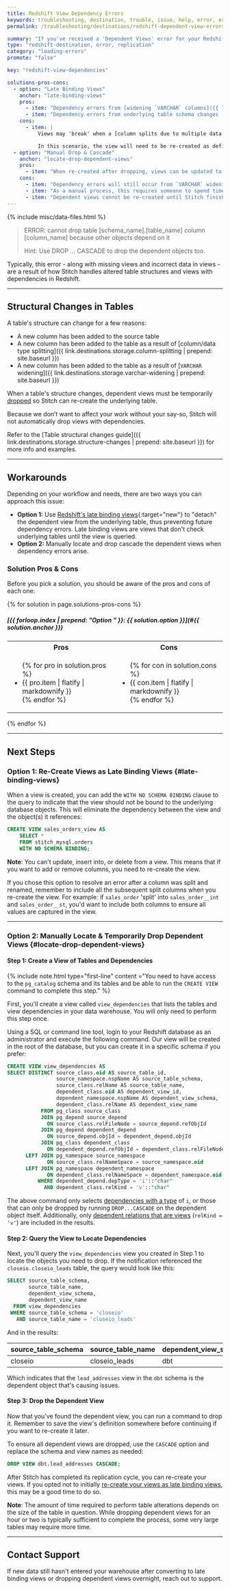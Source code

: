 ```yaml
---
title: Redshift View Dependency Errors
keywords: troubleshooting, destination, trouble, issue, help, error, errors, redshift, panoply, late binding views, view dependency, dependent view, view, cascade
permalink: /troubleshooting/destinations/redshift-dependent-view-errors

summary: "If you've received a 'Dependent Views' error for your Redshift or Panoply data warehouse, you may need to temporarily drop dependent objects."
type: "redshift-destination, error, replication"
category: "loading-errors"
promote: "false"

key: "redshift-view-dependencies"

solutions-pros-cons:
  - option: "Late Binding Views"
    anchor: "late-binding-views"
    pros:
      - item: "Dependency errors from [widening `VARCHAR` columns]({{ link.destinations.storage.varchar-widening | prepend: site.baseurl }}) will become a non-issue."
      - item: "Dependency errors from underlying table schema changes - such as adding a new column - will become a non-issue."
    cons:
      - item: |
          Views may 'break' when a [column splits due to multiple data types]({{ link.destinations.storage.column-splitting | prepend: site.baseurl }}). This is because Stitch currently renames the original column to append the data type. For example: `sales_order` becomes `sales_order__st`.

          In this scenario, the view will need to be re-created as definitions for existing views cannot be changed.
  - option: "Manual Drop & Cascade"
    anchor: "locate-drop-dependent-views"
    pros:
      - item: "When re-created after dropping, views can be updated to add/remove columns, allowing you to capture schema changes as-needed."
    cons:
      - item: "Dependency errors will still occur from `VARCHAR` widening, underlying schema changes, etc."
      - item: "As a manual process, this requires someone to spend time locating, dropping, and re-creating dependent views."
      - item: "Dependent views cannot be re-created until Stitch finishes updating the underlying object."
---
```

{% include misc/data-files.html %}

> ERROR: cannot drop table [schema_name].[table_name] column [column_name] because other objects depend on it
>
> Hint: Use DROP ... CASCADE to drop the dependent objects too.

Typically, this error - along with missing views and incorrect data in views - are a result of how Stitch handles altered table structures and views with dependencies in Redshift.

---

## Structural Changes in Tables

A table's structure can change for a few reasons:

- A new column has been added to the source table
- A new column has been added to the table as a result of [column/data type splitting]({{ link.destinations.storage.column-splitting | prepend: site.baseurl }})
- A new column has been added to the table as a result of [`VARCHAR` widening]({{ link.destinations.storage.varchar-widening | prepend: site.baseurl }})

When a table's structure changes, dependent views must be temporarily [dropped](http://docs.aws.amazon.com/redshift/latest/dg/r_DROP_VIEW.html) so Stitch can re-create the underlying table.

Because we don’t want to affect your work without your say-so, Stitch will not automatically drop views with dependencies.

Refer to the [Table structural changes guide]({{  link.destinations.storage.structure-changes | prepend: site.baseurl }}) for more info and examples.

---

## Workarounds

Depending on your workflow and needs, there are two ways you can approach this issue:

- **Option 1:** Use [Redshift's late binding views](http://docs.aws.amazon.com/redshift/latest/dg/r_CREATE_VIEW.html#r_CREATE_VIEW_late-binding-views){:target="new"} to "detach" the dependent view from the underlying table, thus preventing future dependency errors. Late binding views are views that don't check underlying tables until the view is queried.
- **Option 2:**  Manually locate and drop cascade the dependent views when dependency errors arise.

### Solution Pros & Cons

Before you pick a solution, you should be aware of the pros and cons of each one:

{% for solution in page.solutions-pros-cons %}
##### [{{ forloop.index | prepend: "Option " }}: {{ solution.option }}](#{{ solution.anchor }})

<table width="100%">
	<tr>
		<th width="50%; fixed">Pros</th>
		<th width="50%; fixed">Cons</th>
	</tr>
	<tr>
		<td>
			<ul>
			{% for pro in solution.pros %}
				<li>{{ pro.item | flatify | markdownify }}</li>
			{% endfor %}
			</ul>
		</td>
		<td>
			<ul>
			{% for con in solution.cons %}
				<li>{{ con.item | flatify | markdownify }}</li>
			{% endfor %}
			</ul>
		</td>
	</tr>
</table>
{% endfor %}

---

## Next Steps

### Option 1: Re-Create Views as Late Binding Views {#late-binding-views}

When a view is created, you can add the `WITH NO SCHEMA BINDING` clause to the query to indicate that the view should not be bound to the underlying database objects. This will eliminate the dependency between the view and the object(s) it references:

```sql
CREATE VIEW sales_orders_view AS
	SELECT *
	FROM stitch_mysql.orders
	WITH NO SCHEMA BINDING;
```

**Note**: You can't update, insert into, or delete from a view. This means that if you want to add or remove columns, you need to re-create the view.

If you chose this option to resolve an error after a column was split and renamed, remember to include all the subsequent split columns when you re-create the view. For example: if `sales_order` 'split' into `sales_order__int` and `sales_order__st`, you'd want to include both columns to ensure all values are captured in the view.

---

### Option 2: Manually Locate & Temporarily Drop Dependent Views {#locate-drop-dependent-views}

#### Step 1: Create a View of Tables and Dependencies

{% include note.html type="first-line" content ="You need to have access to the `pg_catalog` schema and its tables and be able to run the `CREATE VIEW` command to complete this step." %}

First, you'll create a view called `view_dependencies` that lists the tables and view dependencies in your data warehouse. You will only need to perform this step once.

Using a SQL or command line tool, login to your Redshift database as an administrator and execute the following command. Our view will be created in the root of the database, but you can create it in a specific schema if you prefer:

```sql
CREATE VIEW view_dependencies AS
SELECT DISTINCT source_class.oid AS source_table_id,
                source_namespace.nspName AS source_table_schema,
                source_class.relName AS source_table_name, 
                dependent_class.oid AS dependent_view_id,
                dependent_namespace.nspName AS dependent_view_schema,
                dependent_class.relName AS dependent_view_name
           FROM pg_class source_class 
           JOIN pg_depend source_depend 
             ON source_class.relFileNode = source_depend.refObjId
           JOIN pg_depend dependent_depend 
             ON source_depend.objId = dependent_depend.objId
           JOIN pg_class dependent_class 
             ON dependent_depend.refObjId = dependent_class.relFileNode
      LEFT JOIN pg_namespace source_namespace 
             ON source_class.relNameSpace = source_namespace.oid
      LEFT JOIN pg_namespace dependent_namespace 
             ON dependent_class.relNameSpace = dependent_namespace.oid
          WHERE dependent_depend.depType = 'i'::"char"
            AND dependent_class.relKind = 'v'::"char"
```

The above command only selects [dependencies with a type](https://www.postgresql.org/docs/9.3/static/catalog-pg-depend.html) of `i`, or those that can only be dropped by running `DROP...CASCADE` on the dependent object itself. Additionally, only [dependent relations that are views](https://www.postgresql.org/docs/9.3/static/catalog-pg-class.html) (`relKind = 'v'`) are included in the results.

#### Step 2: Query the View to Locate Dependencies

Next, you'll query the `view_dependencies` view you created in Step 1 to locate the objects you need to drop. If the notification referenced the `closeio.closeio_leads` table, the query would look like this:

```sql
SELECT source_table_schema,
       source_table_name,
       dependent_view_schema,
       dependent_view_name
  FROM view_dependencies
 WHERE source_table_schema = 'closeio'
   AND source_table_name = 'closeio_leads'
```

And in the results:

| source_table_schema | source_table_name | dependent_view_schema | dependent_view_name   |
|---------------------|-------------------|-----------------------|-----------------------|
| closeio             | closeio_leads     | dbt                   | lead_addresses        |

Which indicates that the `lead_addresses` view in the `dbt` schema is the dependent object that's causing issues.

#### Step 3: Drop the Dependent View

Now that you’ve found the dependent view, you can run a command to drop it. Remember to save the view's definition somewhere before continuing if you want to re-create it later.

To ensure all dependent views are dropped, use the `CASCADE` option and replace the schema and view names as needed:

```sql
DROP VIEW dbt.lead_addresses CASCADE;
```

After Stitch has completed its replication cycle, you can re-create your views. If you opted not to initially [re-create your views as late binding views](#late-binding-views), this may be a good time to do so.

**Note**: The amount of time required to perform table alterations depends on the size of the table in question. While dropping dependent views for an hour or two is typically sufficient to complete the process, some very large tables may require more time. 

---

## Contact Support

If new data still hasn't entered your warehouse after converting to late binding views or dropping dependent views overnight, reach out to support.